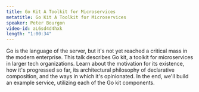 ```yaml
---
title: Go Kit A Toolkit for Microservices
metatitle: Go Kit A Toolkit for Microservices
speaker: Peter Bourgon
video-id: aL6sd4d4hxk
length: "1:00:34"
---
```

Go is the language of the server, but it's not yet reached a critical mass in the modern enterprise. This talk describes Go kit, a toolkit for microservices in larger tech organizations. Learn about the motivation for its existence, how it's progressed so far, its architectural philosophy of declarative composition, and the ways in which it's opinionated. In the end, we'll build an example service, utilizing each of the Go kit components.